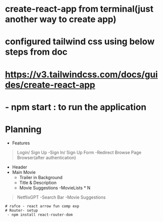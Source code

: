 # create-react-app from terminal(just another way to create app)
# configured tailwind css using below steps from doc 
# https://v3.tailwindcss.com/docs/guides/create-react-app
# - npm start : to run the application

# Planning
 - Features
  >Login/ Sign Up
   -Sign In/ Sign Up Form
   -Redirect Browse Page
  >Browser(after authentication)
   - Header
   - Main Movie
     - Trailer in Background
     - Title & Description
     - Movie Suggestions
       -MovieLists * N
  >NetflixGPT
    -Search Bar
    -Movie Suggestions

    # rafce - react arrow fun comp exp
    # Router- setup
     - npm install react-router-dom

